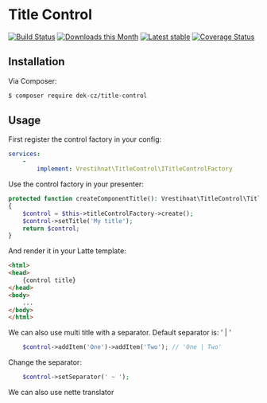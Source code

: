Title Control
============

[![Build Status](https://github.com/dek-cz/title-control/workflows/CI/badge.svg)](https://github.com/dek-cz/title-control/actions?query=workflow%3ACI+branch%3Amain)
[![Downloads this Month](https://img.shields.io/packagist/dm/dek-cz/title-control.svg)](https://packagist.org/packages/dek-cz/title-control)
[![Latest stable](https://img.shields.io/packagist/v/dek-cz/title-control.svg)](https://packagist.org/packages/dek-cz/title-control)
[![Coverage Status](https://coveralls.io/repos/github/dek-cz/title-control/badge.svg?branch=main)](https://coveralls.io/github/dek-cz/title-control?branch=main)


Installation
------------

Via Composer:

```sh
$ composer require dek-cz/title-control
```


Usage
-----

First register the control factory in your config:
```yaml
services:
    -
        implement: Vrestihnat\TitleControl\ITitleControlFactory

```

Use the control factory in your presenter:
```php
protected function createComponentTitle(): Vrestihnat\TitleControl\TitleControl
{
    $control = $this->titleControlFactory->create();
    $control->setTitle('My title');
    return $control;
}
```

And render it in your Latte template:
```html
<html>
<head>
    {control title}
</head>
<body>
    ...
</body>
</html>
```

We can also use multi title with a separator. Default separator is: ' | '
```php
    $control->addItem('One')->addItem('Two'); // 'One | Two'
```

Change the separator:
```php
    $control->setSeparator(' ~ ');
```
We can also use nette translator

